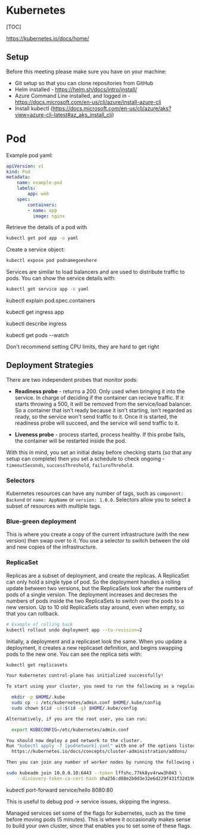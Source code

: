 # Kubernetes
[TOC]

https://kubernetes.io/docs/home/



## Setup

Before this meeting please make sure you have on your machine:
* Git setup so that you can clone repositories from GitHub
* Helm installed - https://helm.sh/docs/intro/install/
* Azure Command Line installed, and logged in - https://docs.microsoft.com/en-us/cli/azure/install-azure-cli
* Install kubectl (https://docs.microsoft.com/en-us/cli/azure/aks?view=azure-cli-latest#az_aks_install_cli)





# Pod

Example pod yaml:

```yaml
apiVersion: v1
kind: Pod
metadata:
	name: example-pod
	labels:
		app: web
	spec:
		containers:
		- name: app
		  image: nginx
```



Retrieve the details of a pod with

```bash
kubectl get pod app -o yaml
```



Create a service object:

```bash
kubectl expose pod podnamegoeshere
```

Services are similar to load balancers and are used to distribute traffic to pods. You can show the service details with:

```bash
kubectl get service app -o yaml
```



kubectl explain pod.spec.containers



kubectl get ingress app

kubectl describe ingress

kubectl get pods --watch

Don't recommend setting CPU limits, they are hard to get right



## Deployment Strategies

There are two independent probes that monitor pods: 

* **Readiness probe** - returns a 200. Only used when bringing it into the service. In charge of deciding if the container can recieve traffic. If it starts throwing a 500, it will be removed from the service/load balancer. So a container that isn't ready because it isn't starting, isn't regarded as ready, so the service won't send traffic to it. Once it is started, the readiness probe will succeed, and the service will send traffic to it.

* **Liveness probe** - process started, process healthy. If this probe fails, the container will be restarted inside the pod.

With this in  mind, you set an initial delay before checking starts (so that any setup can complete) then you set a schedule to check ongoing - `timeoutSeconds`, `successThreshold`, `failureThrehold`.

### Selectors
Kubernetes resources can have any number of tags, such as `component: Backend` or `name: AppName` or `version: 1.0.0`. Selectors allow you to select a subset of resources with multiple tags.

### Blue-green deployment
This is where you create a copy of the current infrastructure (with the new version) then swap over to it. You use a selector to switch between the old and new copies of the infrastructure.

### ReplicaSet
Replicas are a subset of deployment, and create the replicas. A ReplicaSet can only hold a single type of pod. So the deployment handles a rolling update between two versions, but the ReplicaSets look after the numbers of pods of a single version. The deployment increases and decreses the numbers of pods inside the two ReplicaSets to switch over the pods to a new version. Up to 10 old ReplicaSets stay around, even when empty, so that you can rollback.

```bash
# Example of rolling back
kubectl rollout undo deployment app --to-revision=2
```

Initially, a deployment and a replicaset look the same. When you update a deployment, it creates a new replicaset definition, and begins swapping pods to the new one. You can see the replica sets with:

```bash
kubectl get replicasets
```






```bash
Your Kubernetes control-plane has initialized successfully!

To start using your cluster, you need to run the following as a regular user:

  mkdir -p $HOME/.kube
  sudo cp -i /etc/kubernetes/admin.conf $HOME/.kube/config
  sudo chown $(id -u):$(id -g) $HOME/.kube/config

Alternatively, if you are the root user, you can run:

  export KUBECONFIG=/etc/kubernetes/admin.conf

You should now deploy a pod network to the cluster.
Run "kubectl apply -f [podnetwork].yaml" with one of the options listed at:
  https://kubernetes.io/docs/concepts/cluster-administration/addons/

Then you can join any number of worker nodes by running the following on each as root:

sudo kubeadm join 10.0.0.10:6443 --token lffshc.77kk8yv4rww3h043 \
    --discovery-token-ca-cert-hash sha256:d88e2b0d3e32e6d229f431f32d198eb2bc65abf64723d00885aa4216fc62de09
```



kubectl port-forward service/hello 8080:80

This is useful to debug pod -> service issues, skipping the ingress.



Managed services set some of the flags for kubernetes, such as the time before moving pods (5 minutes). This is where it occasionally makes sense to build your own cluster, since that enables you to set some of these flags.
